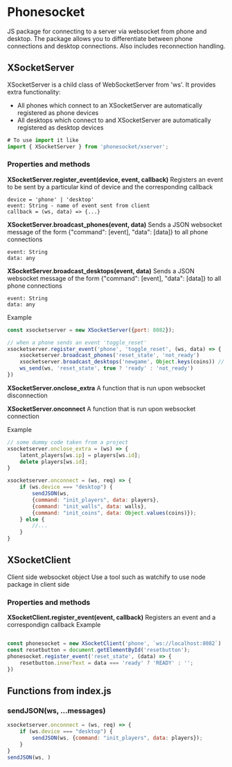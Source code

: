 # Phonesocket
JS package for connecting to a server via websocket from phone and desktop.
The package allows you to differentiate between phone connections and desktop connections.
Also includes reconnection handling.

## XSocketServer
XSocketServer is a child class of WebSocketServer from 'ws'.
It provides extra functionality:

- All phones which connect to an XSocketServer are automatically registered as phone devices
- All desktops which connect to and XSocketServer are automatically registered as desktop devices

``` js
# To use import it like
import { XSocketServer } from 'phonesocket/xserver';
```

### Properties and methods
**XSocketServer.register_event(device, event, callback)**
Registers an event to be sent by a particular kind of device and the corresponding callback
```
device = 'phone' | 'desktop'
event: String - name of event sent from client
callback = (ws, data) => {...}
```
**XSocketServer.broadcast_phones(event, data)**
Sends a JSON websocket message of the form {"command": [event], "data": [data]} to all phone connections
```
event: String
data: any
```
**XSocketServer.broadcast_desktops(event, data)**
Sends a JSON websocket message of the form {"command": [event], "data": [data]} to all phone connections
```
event: String
data: any
```
Example
``` js
const xsocketserver = new XSocketServer({port: 8082});

// when a phone sends an event 'toggle_reset'
xsocketserver.register_event('phone', 'toggle_reset', (ws, data) => {
    xsocketserver.broadcast_phones('reset_state', 'not_ready')
    xsocketserver.broadcast_desktops('newgame', Object.keys(coins)) // coins is an object
    ws_send(ws, 'reset_state', true ? 'ready' : 'not_ready')
})
```

**XSocketServer.onclose_extra**
A function that is run upon websocket disconnection

**XSocketServer.onconnect**
A function that is run upon websocket connection

Example
```js
// some dummy code taken from a project
xsocketserver.onclose_extra = (ws) => {
    latent_players[ws.ip] = players[ws.id];
    delete players[ws.id];
}

xsocketserver.onconnect = (ws, req) => {
    if (ws.device === "desktop") {
        sendJSON(ws, 
        {command: "init_players", data: players}, 
        {command: "init_walls", data: walls}, 
        {command: "init_coins", data: Object.values(coins)});
    } else {
        //...
    }
}
```

## XSocketClient
Client side websocket object
Use a tool such as watchify to use node package in client side

### Properties and methods
**XSocketClient.register_event(event, callback)**
Registers an event and a correspondign callback
Example
``` js

const phonesocket = new XSocketClient('phone', `ws://localhost:8082`)
const resetbutton = document.getElementById('resetbutton');
phonesocket.register_event('reset_state', (data) => {
    resetbutton.innerText = data === 'ready' ? 'READY' : '';
})
```

## Functions from index.js

### sendJSON(ws, ...messages)
``` js
xsocketserver.onconnect = (ws, req) => {
    if (ws.device === "desktop") {
        sendJSON(ws, {command: "init_players", data: players});
    }
}
sendJSON(ws, )
```